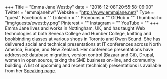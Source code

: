 +++
Title = "Emma Jane Westby"
date = "2016-12-08T20:55:58-06:00"
Twitter = "emmajanehw"
Website = "http://www.emmajane.net/"
Type = "guest"
Facebook = ""
Linkedin = ""
Pronouns = ""
GitHub = ""
Thumbnail = "img/guests/ewestby.png"
Pinterest = ""
Instagram = ""
YouTube = ""
+++
Emma Jane lives and works in Nottingham, UK, and has taught Web technologies at both Seneca College and Humber College, knitting and bookbinding classes at various shops in Toronto and Owen Sound. She has delivered social and technical presentations at IT conferences across North America, Europe, and New Zealand. Her conference presentations have addressed: database migration, version control (Bazaar and Git), Drupal, women in open source, taking the SME business on-line, and community building. A list of upcoming and recent (technical) presentations is available from her [Speaking page](http://www.emmajane.net/events).
